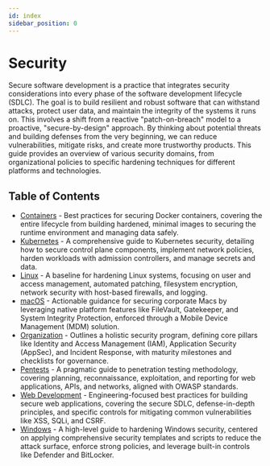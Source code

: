 ```yaml
---
id: index
sidebar_position: 0
---
```


# Security

Secure software development is a practice that integrates security considerations into every phase of the software development lifecycle (SDLC). The goal is to build resilient and robust software that can withstand attacks, protect user data, and maintain the integrity of the systems it runs on. This involves a shift from a reactive "patch-on-breach" model to a proactive, "secure-by-design" approach. By thinking about potential threats and building defenses from the very beginning, we can reduce vulnerabilities, mitigate risks, and create more trustworthy products. This guide provides an overview of various security domains, from organizational policies to specific hardening techniques for different platforms and technologies.

## Table of Contents

- [Containers](./containers.md) - Best practices for securing Docker containers, covering the entire lifecycle from building hardened, minimal images to securing the runtime environment and managing data safely.
- [Kubernetes](./kubernetes.md) - A comprehensive guide to Kubernetes security, detailing how to secure control plane components, implement network policies, harden workloads with admission controllers, and manage secrets and data.
- [Linux](./linux.md) - A baseline for hardening Linux systems, focusing on user and access management, automated patching, filesystem encryption, network security with host-based firewalls, and logging.
- [macOS](./macos.md) - Actionable guidance for securing corporate Macs by leveraging native platform features like FileVault, Gatekeeper, and System Integrity Protection, enforced through a Mobile Device Management (MDM) solution.
- [Organization](./organization.md) - Outlines a holistic security program, defining core pillars like Identity and Access Management (IAM), Application Security (AppSec), and Incident Response, with maturity milestones and checklists for governance.
- [Pentests](./pentests.md) - A pragmatic guide to penetration testing methodology, covering planning, reconnaissance, exploitation, and reporting for web applications, APIs, and networks, aligned with OWASP standards.
- [Web Development](./web-development.md) - Engineering-focused best practices for building secure web applications, covering the secure SDLC, defense-in-depth principles, and specific controls for mitigating common vulnerabilities like XSS, SQLi, and CSRF.
- [Windows](./windows.md) - A high-level guide to hardening Windows security, centered on applying comprehensive security templates and scripts to reduce the attack surface, enforce strong policies, and leverage built-in controls like Defender and BitLocker.
